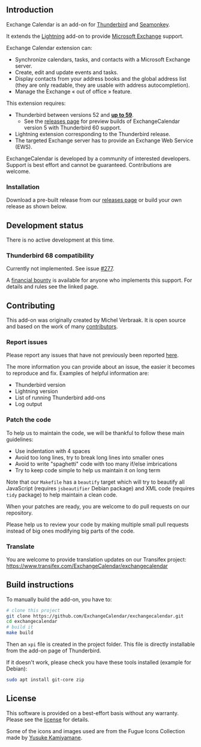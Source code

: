 ## Introduction

Exchange Calendar is an add-on for [Thunderbird](https://mozilla.org/thunderbird)
and [Seamonkey](https://www.seamonkey-project.org/).

It extends the [Lightning](https://addons.mozilla.org/thunderbird/addon/lightning/) add-on to provide
[Microsoft Exchange](http://microsoft.com/exchange) support.

Exchange Calendar extension can:
  * Synchronize calendars, tasks, and contacts with a Microsoft Exchange server.
  * Create, edit and update events and tasks.
  * Display contacts from your address books and the global address list
    (they are only readable, they are usable with address autocompletion).
  * Manage the Exchange « out of office » feature.

This extension requires:
  * Thunderbird between versions 52 and **[up to 59](https://github.com/ExchangeCalendar/exchangecalendar/issues/277)**.
    * See the [releases page](https://github.com/ExchangeCalendar/exchangecalendar/releases)
  for preview builds of ExchangeCalendar version 5 with Thunderbird 60 support.
  * Lightning extension corresponding to the Thunderbird release.
  * The targeted Exchange server has to provide an Exchange Web Service (EWS).

ExchangeCalendar is developed by a community of interested developers. 
Support is best effort and cannot be guaranteed. Contributions are welcome.

### Installation

Download a pre-built release from our 
[releases page](https://github.com/ExchangeCalendar/exchangecalendar/releases)
or build your own release as shown below.

## Development status

There is no active development at this time.

### Thunderbird 68 compatibility

Currently not implemented. See issue [#277](https://github.com/ExchangeCalendar/exchangecalendar/issues/277).

A [financial bounty](https://www.bountysource.com/issues/84017522-exchange-calendar-is-incompatible-with-thunderbird-68-2-2) 
is available for anyone who implements this support. For details and 
rules see the linked page.

## Contributing

This add-on was originally created by Michel Verbraak. It is open source and based 
on the work of many 
[contributors](https://github.com/ExchangeCalendar/exchangecalendar/graphs/contributors).

### Report issues

Please report any issues that have not previously been reported
[here](https://github.com/ExchangeCalendar/exchangecalendar/issues).

The more information you can provide about an issue, the easier it becomes to
reproduce and fix. Examples of helpful information are:
  * Thunderbird version
  * Lightning version
  * List of running Thunderbird add-ons
  * Log output

### Patch the code

To help us to maintain the code, we will be thankful to follow these main
guidelines:

* Use indentation with 4 spaces
* Avoid too long lines, try to break long lines into smaller ones
* Avoid to write "spaghetti" code with too many if/else imbrications
* Try to keep code simple to help us maintain it on long term

Note that our `Makefile` has a `beautify` target which will try to beautify
all JavaScript (requires `jsbeautifier` Debian package) and XML code
(requires `tidy` package) to help maintain a clean code.

When your patches are ready, you are welcome to do pull requests on our
repository.

Please help us to review your code by making multiple small pull
requests instead of big ones modifying big parts of the code.

### Translate

You are welcome to provide translation updates on our Transifex project:
https://www.transifex.com/ExchangeCalendar/exchangecalendar

## Build instructions

To manually build the add-on, you have to:
```bash
# clone this project
git clone https://github.com/ExchangeCalendar/exchangecalendar.git
cd exchangecalendar
# build it
make build
```
Then an `xpi` file is created in the project folder.
This file is directly installable from the add-on page of Thunderbird.

If it doesn't work, please check you have these tools installed (example for
Debian):
```bash
sudo apt install git-core zip
```

## License

This software is provided on a best-effort basis without any warranty.
Please see the [license](http://www.gnu.org/licenses/gpl.html)
for details.

Some of the icons and images used are from the Fugue Icons Collection made
by [Yusuke Kamiyamane](http://p.yusukekamiyamane.com/).

